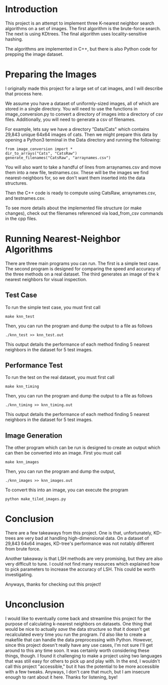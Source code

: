 # Introduction

This project is an attempt to implement three K-nearest neighbor search algorithms on a set of images. The first algorithm is the brute-force search. The next is using KDtrees. The final algorithm uses locality-sensitive hashing.

The algorithms are implemented in C++, but there is also Python code for prepping the image dataset.

# Preparing the Images

I originally made this project for a large set of cat images, and I will describe that process here.

We assume you have a dataset of uniformly-sized images, all of which are stored in a single directory. You will need to use the functions in image_conversion.py to convert a directory of images into a directory of csv files. Additionally, you will need to generate a csv of filenames.

For example, lets say we have a directory "Data/Cats" which contains 29,843 unique 64x64 images of cats. Then we might prepare this data by opening a Python3 terminal in the Data directory and running the following:

```
from image_conversion import *
dir_to_arrays("Cats", "CatsRaw")
generate_filenames("CatsRaw", "arraynames.csv")
```

You will also want to take a handful of lines from arraynames.csv and move them into a new file, testnames.csv. These will be the images we find nearest-neighbors for, so we don't want them inserted into the data structures.

Then the C++ code is ready to compute using CatsRaw, arraynames.csv, and testnames.csv.

To see more details about the implemented file structure (or make changes), check out the filenames referenced via load_from_csv commands in the cpp files.

# Running Nearest-Neighbor Algorithms

There are three main programs you can run. The first is a simple test case. The second program is designed for comparing the speed and accuracy of the three methods on a real dataset. The third generates an image of the k nearest neighbors for visual inspection.

## Test Case

To run the simple test case, you must first call

```
make knn_test
```

Then, you can run the program and dump the output to a file as follows

```
./knn_test >> knn_test.out
```

This output details the performance of each method finding 5 nearest neighbors in the dataset for 5 test images.

## Performance Test

To run the test on the real dataset, you must first call

```
make knn_timing
```

Then, you can run the program and dump the output to a file as follows

```
./knn_timing >> knn_timing.out
```

This output details the performance of each method finding 5 nearest neighbors in the dataset for 5 test images.

## Image Generation

The other program which can be run is designed to create an output which can then be converted into an image. First you must call
```
make knn_images
```

Then, you can run the program and dump the output,

```
./knn_images >> knn_images.out
```

To convert this into an image, you can execute the program

```
python make_tiled_images.py
```

# Conclusion

There are a few takeaways from this project. One is that, unfortunately, KD-trees are very bad at handling high-dimensional data. On a dataset of 29,843 64x64 images, KD-tree's performance was not notably different from brute force.

Another takeaway is that LSH methods are very promising, but they are also very difficult to tune. I could not find many resources which explained how to pick parameters to increase the accuracy of LSH. This could be worth investigating.

Anyways, thanks for checking out this project!

# Unconclusion

I would like to eventually come back and streamline this project for the purpose of calculating k-nearest neighbors on datasets. One thing that would be nice to actually *save* the data structure so that it doesn't get recalculated every time you run the program. I'd also like to create a makefile that can handle the data preprocessing with Python. However, since this project doesn't really have any use cases, I'm not sure I'll get around to this any time soon. It was certainly worth considering these things, though. I found it challenging to make a project using two languages that was still easy for others to pick up and play with. In the end, I wouldn't call this project "accessible," but it has the potential to be more accessible with a few tweaks. Anyways, I don't care that much, but I am insecure enough to rant about it here. Thanks for listening, bye!